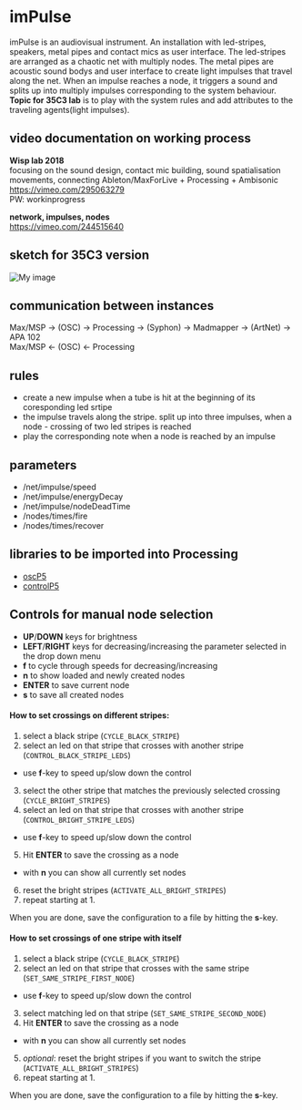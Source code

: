 # imPulse
imPulse is an audiovisual instrument. An installation with led-stripes, speakers, metal pipes and contact mics as user interface. The led-stripes are arranged as a chaotic net with multiply nodes. The metal pipes are acoustic sound bodys and user interface to create light impulses that travel along the net. When an impulse reaches a node, it triggers a sound and splits up into multiply impulses corresponding to the system behaviour.
<b>Topic for 35C3 lab</b> is to play with the system rules and add attributes to the traveling agents(light impulses).


## video documentation on working process
<b>Wisp lab 2018</b></br >
focusing on the sound design, contact mic building, sound spatialisation movements, connecting Ableton/MaxForLive + Processing + Ambisonic</br >
https://vimeo.com/295063279</br >
PW: workinprogress

<b>network, impulses, nodes</b></br >
https://vimeo.com/244515640

## sketch for 35C3 version
![My image](https://github.com/birkschmithuesen/imPulse/blob/master/impulse_topView.jpg)

## communication between instances
Max/MSP -> (OSC) -> Processing -> (Syphon) -> Madmapper -> (ArtNet) -> APA 102</br>
Max/MSP <- (OSC) <- Processing

## rules
* create a new impulse when a tube is hit at the beginning of its coresponding led srtipe
* the impulse travels along the stripe. split up into three impulses, when a node - crossing of two led stripes is reached
* play the corresponding note when a node is reached by an impulse

## parameters
* /net/impulse/speed
* /net/impulse/energyDecay
* /net/impulse/nodeDeadTime
* /nodes/times/fire
* /nodes/times/recover

## libraries to be imported into Processing
* [oscP5](http://www.sojamo.de/libraries/oscP5/)
* [controlP5](http://www.sojamo.de/libraries/controlP5/)

## Controls for manual node selection
* <b>UP</b>/<b>DOWN</b> keys for brightness
* <b>LEFT</b>/<b>RIGHT</b> keys for decreasing/increasing the parameter selected in the drop down menu
* <b>f</b> to cycle through speeds for decreasing/increasing
* <b>n</b> to show loaded and newly created nodes
* <b>ENTER</b> to save current node
* <b>s</b> to save all created nodes

#### How to set crossings on different stripes:

1. select a black stripe (```CYCLE_BLACK_STRIPE```)
2. select an led on that stripe that crosses with another stripe (```CONTROL_BLACK_STRIPE_LEDS```)
 * use <b>f</b>-key to speed up/slow down the control
3. select the other stripe that matches the previously selected crossing (```CYCLE_BRIGHT_STRIPES```)
4. select an led on that stripe that crosses with another stripe (```CONTROL_BRIGHT_STRIPE_LEDS```)
 * use <b>f</b>-key to speed up/slow down the control
5. Hit <b>ENTER</b> to save the crossing as a node
 * with <b>n</b> you can show all currently set nodes
6. reset the bright stripes (```ACTIVATE_ALL_BRIGHT_STRIPES```)
7. repeat starting at 1.

When you are done, save the configuration to a file by hitting the <b>s</b>-key.

#### How to set crossings of one stripe with itself

1. select a black stripe (```CYCLE_BLACK_STRIPE```)
2. select an led on that stripe that crosses with the same stripe (```SET_SAME_STRIPE_FIRST_NODE```)
 * use <b>f</b>-key to speed up/slow down the control
3. select matching led on that stripe (```SET_SAME_STRIPE_SECOND_NODE```)
4. Hit <b>ENTER</b> to save the crossing as a node
 * with <b>n</b> you can show all currently set nodes
5. *optional*: reset the bright stripes if you want to switch the stripe (```ACTIVATE_ALL_BRIGHT_STRIPES```)
6. repeat starting at 1.

When you are done, save the configuration to a file by hitting the <b>s</b>-key.
